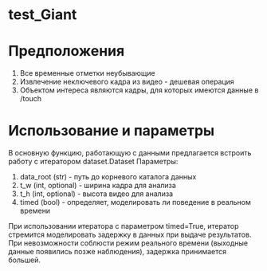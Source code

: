 # test_Giant

# Предположения
1. Все временные отметки неубывающие
2. Извлечение неключевого кадра из видео - дешевая операция
3. Объектом интереса являются кадры, для которых имеются данные в /touch

# Использование и параметры
В основную функцию, работающую с данными предлагается встроить работу с итератором dataset.Dataset
Параметры:
1. data_root (str) - путь до корневого каталога данных
2. t_w (int, optional) - ширина кадра для анализа
3. t_h (int, optional) - высота видео для анализа
4. timed (bool) - определяет, моделировать ли поведение в реальном времени

При использовании итератора с параметром timed=True, итератор стремится моделировать задержку в данных при выдаче результатов.
При невозможности соблюсти режим реального времени (выходные данные появились позже наблюдения), задержка принимается большей.
 
